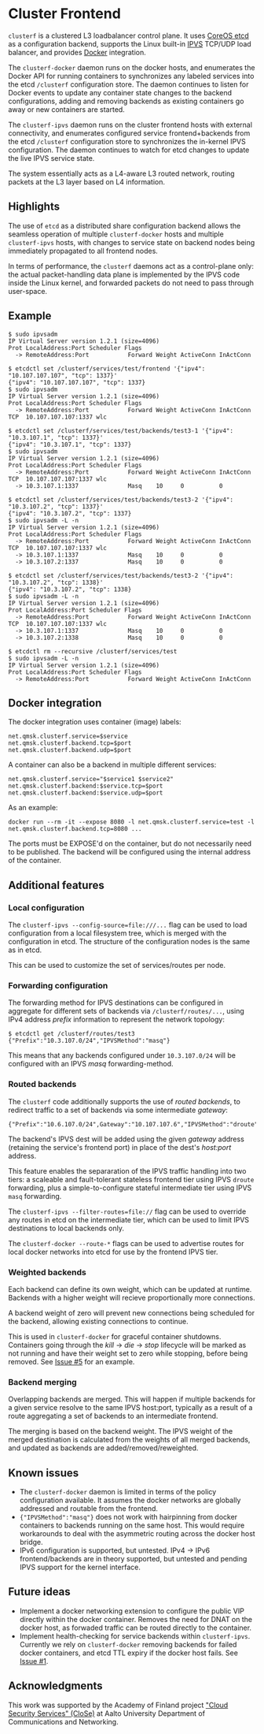 # Cluster Frontend

`clusterf` is a clustered L3 loadbalancer control plane.
It uses [CoreOS etcd](https://github.com/coreos/etcd) as a configuration backend, supports the Linux built-in [IPVS](http://www.linuxvirtualserver.org/software/ipvs.html) TCP/UDP load balancer, and provides [Docker](https://www.docker.com/) integration.

The `clusterf-docker` daemon runs on the docker hosts, and enumerates the Docker API for running containers to synchronizes any labeled services into the etcd `/clusterf` configuration store. The daemon continues to listen for Docker events to update any container state changes to the backend configurations, adding and removing backends as existing containers go away or new containers are started.

The `clusterf-ipvs` daemon runs on the cluster frontend hosts with external connectivity, and enumerates configured service frontend+backends from the etcd `/clusterf` configuration store to synchronizes the in-kernel IPVS configuration. The daemon continues to watch for etcd changes to update the live IPVS service state.

The system essentially acts as a L4-aware L3 routed network, routing packets at the L3 layer based on L4 information.

## Highlights

The use of `etcd` as a distributed share configuration backend allows the seamless operation of multiple `clusterf-docker` hosts and multiple `clusterf-ipvs` hosts, with changes to service state on backend nodes being immediately propagated to all frontend nodes.

In terms of performance, the `clusterf` daemons act as a control-plane only: the actual packet-handling data plane is implemented by the IPVS code inside the Linux kernel, and forwarded packets do not need to pass through user-space.

## Example

    $ sudo ipvsadm
    IP Virtual Server version 1.2.1 (size=4096)
    Prot LocalAddress:Port Scheduler Flags
      -> RemoteAddress:Port           Forward Weight ActiveConn InActConn
      
    $ etcdctl set /clusterf/services/test/frontend '{"ipv4": "10.107.107.107", "tcp": 1337}'
    {"ipv4": "10.107.107.107", "tcp": 1337}
    $ sudo ipvsadm
    IP Virtual Server version 1.2.1 (size=4096)
    Prot LocalAddress:Port Scheduler Flags
      -> RemoteAddress:Port           Forward Weight ActiveConn InActConn
    TCP  10.107.107.107:1337 wlc

    $ etcdctl set /clusterf/services/test/backends/test3-1 '{"ipv4": "10.3.107.1", "tcp": 1337}'
    {"ipv4": "10.3.107.1", "tcp": 1337}
    $ sudo ipvsadm
    IP Virtual Server version 1.2.1 (size=4096)
    Prot LocalAddress:Port Scheduler Flags
      -> RemoteAddress:Port           Forward Weight ActiveConn InActConn
    TCP  10.107.107.107:1337 wlc
      -> 10.3.107.1:1337              Masq    10     0          0         

    $ etcdctl set /clusterf/services/test/backends/test3-2 '{"ipv4": "10.3.107.2", "tcp": 1337}'
    {"ipv4": "10.3.107.2", "tcp": 1337}
    $ sudo ipvsadm -L -n
    IP Virtual Server version 1.2.1 (size=4096)
    Prot LocalAddress:Port Scheduler Flags
      -> RemoteAddress:Port           Forward Weight ActiveConn InActConn
    TCP  10.107.107.107:1337 wlc
      -> 10.3.107.1:1337              Masq    10     0          0         
      -> 10.3.107.2:1337              Masq    10     0          0         

    $ etcdctl set /clusterf/services/test/backends/test3-2 '{"ipv4": "10.3.107.2", "tcp": 1338}'
    {"ipv4": "10.3.107.2", "tcp": 1338}
    $ sudo ipvsadm -L -n
    IP Virtual Server version 1.2.1 (size=4096)
    Prot LocalAddress:Port Scheduler Flags
      -> RemoteAddress:Port           Forward Weight ActiveConn InActConn
    TCP  10.107.107.107:1337 wlc
      -> 10.3.107.1:1337              Masq    10     0          0         
      -> 10.3.107.2:1338              Masq    10     0          0         

    $ etcdctl rm --recursive /clusterf/services/test
    $ sudo ipvsadm -L -n
    IP Virtual Server version 1.2.1 (size=4096)
    Prot LocalAddress:Port Scheduler Flags
      -> RemoteAddress:Port           Forward Weight ActiveConn InActConn

## Docker integration

The docker integration uses container (image) labels:

    net.qmsk.clusterf.service=$service
    net.qmsk.clusterf.backend.tcp=$port
    net.qmsk.clusterf.backend.udp=$port

A container can also be a backend in multiple different services:

    net.qmsk.clusterf.service="$service1 $service2"
    net.qmsk.clusterf.backend:$service.tcp=$port
    net.qmsk.clusterf.backend:$service.udp=$port

As an example:

    docker run --rm -it --expose 8080 -l net.qmsk.clusterf.service=test -l net.qmsk.clusterf.backend.tcp=8080 ...

The ports must be EXPOSE'd on the container, but do not necessarily need to be published. The backend will be configured using the internal address of the container.

## Additional features

### Local configuration

The `clusterf-ipvs --config-source=file:///...` flag can be used to load configuration from a local filesystem tree, which is merged with the configuration in etcd. The structure of the configuration nodes is the same as in etcd.

This can be used to customize the set of services/routes per node.

### Forwarding configuration

The forwarding method for IPVS destinations can be configured in aggregate for different sets of backends via `/clusterf/routes/...`, using IPv4 address *prefix* information to represent the network topology:

    $ etcdctl get /clusterf/routes/test3
    {"Prefix":"10.3.107.0/24","IPVSMethod":"masq"}

This means that any backends configured under `10.3.107.0/24` will be configured with an IPVS *masq* forwarding-method.

### Routed backends

The `clusterf` code additionally supports the use of *routed backends*, to redirect traffic to a set of backends via some intermediate *gateway*:

    {"Prefix":"10.6.107.0/24",Gateway":"10.107.107.6","IPVSMethod":"droute"}

The backend's IPVS dest will be added using the given *gateway* address (retaining the service's frontend port) in place of the dest's *host:port* address.

This feature enables the separaration of the IPVS traffic handling into two tiers: a scaleable and fault-tolerant stateless frontend tier using IPVS `droute` forwarding, plus a simple-to-configure stateful intermediate tier using IPVS `masq` forwarding.

The `clusterf-ipvs --filter-routes=file://` flag can be used to override any routes in etcd on the intermediate tier, which can be used to limit IPVS destinations to local backends only.

The `clusterf-docker --route-*` flags can be used to advertise routes for local docker networks into etcd for use by the frontend IPVS tier.

### Weighted backends

Each backend can define its own weight, which can be updated at runtime. Backends with a higher weight will recieve proportionally more connections.

A backend weight of zero will prevent new connections being scheduled for the backend, allowing existing connections to continue.

This is used in `clusterf-docker` for graceful container shutdowns. Containers going through the *kill* -> *die* -> *stop* lifecycle will be marked as not running and have their weight set to zero while stopping, before being removed. See [Issue #5](https://github.com/qmsk/clusterf/issues/5) for an example.

### Backend merging

Overlapping backends are merged. This will happen if multiple backends for a given service resolve to the same IPVS host:port, typically as a result of a route aggregating a set of backends to an intermediate frontend.

The merging is based on the backend weight. The IPVS weight of the merged destination is calculated from the weights of all merged backends, and updated as backends are added/removed/reweighted.

## Known issues

*   The `clusterf-docker` daemon is limited in terms of the policy configuration available. It assumes the docker networks are globally addressed and routable from the frontend.
*   `{"IPVSMethod":"masq"}` does not work with hairpinning from docker containers to backends running on the same host. This would require workarounds to deal with the asymmetric routing across the docker host bridge.
*   IPv6 configuration is supported, but untested. IPv4 -> IPv6 frontend/backends are in theory supported, but untested and pending IPVS support for the kernel interface.

## Future ideas

*   Implement a docker networking extension to configure the public VIP directly within the docker container.
    Removes the need for DNAT on the docker host, as forwaded traffic can be routed directly to the container.
*   Implement health-checking for service backends within `clusterf-ipvs`. Currently we rely on `clusterf-docker` removing backends for failed docker containers, and etcd TTL expiry if the docker host fails. See [Issue #1](https://github.com/qmsk/clusterf/issues/1).

## Acknowledgments

This work was supported by the Academy of Finland project ["Cloud Security Services" (CloSe)](https://wiki.aalto.fi/display/CloSeProject/CloSe+Project+Public+Homepage) at Aalto University Department of Communications and Networking.

